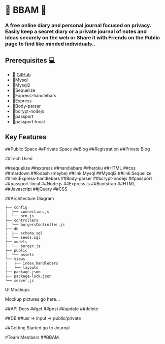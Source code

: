 #    :scroll: BBAM :scroll:

### A free online diary and personal journal focused on privacy. Easily keep a secret diary or a private journal of notes and ideas securely on the web or Share it with Friends on the Public page to find like minded individuals..

## Prerequisites :computer:
- :link: [GitHub](https://docs.npmjs.com)  
- :link:Mysql
- :link:Mysql2
- :link:Sequelize
- :link:Express-handlebars
- :link:Express
- :link:Body-parser
- :link:bcrypt-nodejs
- :link:passport
- :link:passport-local


## Key Features
##Public Space
##Private Space
##Blog
##Registration
##Private Blog

##Tech Used


##sequelize
##express
##handlebars
##heroku
##HTML
##css
##mardown
##lodash (maybe)
##link:Mysql
##Mysql2
##link:Sequelize
##link:Express-handlebars
##Body-parser
##bcrypt-nodejs
##passport
##passport-local
##Node.js
##Express.js
##Bootstrap
##HTML
##Javascript
##jQuery
##CSS



##Architecture Diagram

```
├── config
|  ├── connection.js
|  └── orm.js
├── controllers
|  └── burgersController.js
├── db
|  ├── schema.sql
|  └── seeds.sql
├── models
|  └── burger.js
├── public
|  └── assets
└── views
|   ├── index.handlebars
|   └── layouts
├── package.json
├── package-lock.json
└── server.js
```








UI Mockups

Mockup pictures go here...

##API Docs
##get
##post
##update
##delete

##DB
##usr => input => public/private

##Getting Started
go to Journal

#Team Members
##BBAM
